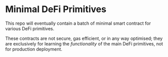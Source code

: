 # Minimal DeFi Primitives

This repo will eventually contain a batch of minimal smart contract for various DeFi primitives.

These contracts are not secure, gas efficient, or in any way optimised; they are exclusively for learning the *functionality* of the main DeFi primitives, not for production deployment.